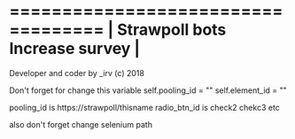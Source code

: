 ===================================
|  Strawpoll bots Increase survey |
===================================
Developer and coder by _irv (c) 2018

Don't forget for change this variable
self.pooling_id = ""
self.element_id = ""

pooling_id is https://strawpoll/thisname
radio_btn_id is check2 chekc3 etc

also don't forget change selenium path
